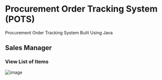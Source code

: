 # Procurement Order Tracking System (POTS)
Procurement Order Tracking System Built Using Java



## Sales Manager
### View List of Items
![image](https://github.com/user-attachments/assets/5feafbac-6ef4-4635-a53d-8b70f4e97885)
